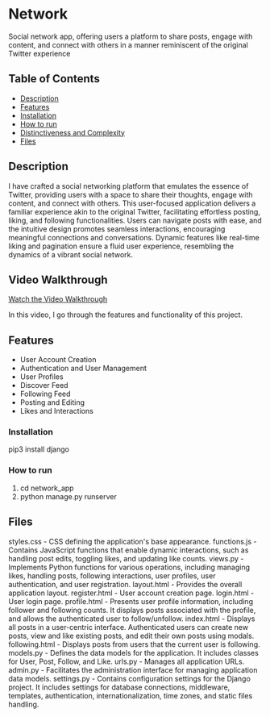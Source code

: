# Network
Social network app, offering users a platform to share posts, engage with content, and connect with others in a manner reminiscent of the original Twitter experience


## Table of Contents
- [Description](#Description)
- [Features](#Features)
- [Installation](#Installation)
- [How to run](#How-to-run)
- [Distinctiveness and Complexity](#Distinctiveness-and-Complexity)
- [Files](#Files)


## Description
I have crafted a social networking platform that emulates the essence of Twitter, providing users with a space to share their thoughts, engage with content, and connect with others. This user-focused application delivers a familiar experience akin to the original Twitter, facilitating effortless posting, liking, and following functionalities. Users can navigate posts with ease, and the intuitive design promotes seamless interactions, encouraging meaningful connections and conversations. Dynamic features like real-time liking and pagination ensure a fluid user experience, resembling the dynamics of a vibrant social network.


## Video Walkthrough
[Watch the Video Walkthrough](https://youtu.be/djLbHY6uKjE)

In this video, I go through the features and functionality of this project.


## Features
- User Account Creation
- Authentication and User Management
- User Profiles
- Discover Feed
- Following Feed
- Posting and Editing
- Likes and Interactions


### Installation
pip3 install django


### How to run
1. cd network_app
2. python manage.py runserver


## Files
styles.css - CSS defining the application's base appearance.
functions.js - Contains JavaScript functions that enable dynamic interactions, such as handling post edits, toggling likes, and updating like counts.
views.py - Implements Python functions for various operations, including managing likes, handling posts, following interactions, user profiles, user authentication, and user registration.
layout.html - Provides the overall application layout.
register.html - User account creation page.
login.html - User login page.
profile.html - Presents user profile information, including follower and following counts.  It displays posts associated with the profile, and allows the authenticated user to follow/unfollow.
index.html - Displays all posts in a user-centric interface. Authenticated users can create new posts, view and like existing posts, and edit their own posts using modals.
following.html - Displays posts from users that the current user is following.
models.py - Defines the data models for the application. It includes classes for User, Post, Follow, and Like.
urls.py - Manages all application URLs.
admin.py - Facilitates the administration interface for managing application data models.
settings.py - Contains configuration settings for the Django project. It includes settings for database connections, middleware, templates, authentication, internationalization, time zones, and static files handling.
